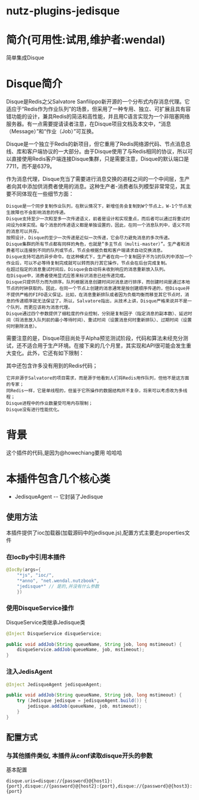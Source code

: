 nutz-plugins-jedisque
==================================

简介(可用性:试用,维护者:wendal)
==================================

简单集成Disque

Disque简介
==================================
Disque是Redis之父Salvatore Sanfilippo新开源的一个分布式内存消息代理。它适应于“Redis作为作业队列”的场景，但采用了一种专用、独立、可扩展且具有容错功能的设计，兼具Redis的简洁和高性能，并且用C语言实现为一个非阻塞网络服务器。有一点需要提请读者注意，在Disque项目文档及本文中，“消息（Message）”和“作业（Job）”可互换。

Disque是一个独立于Redis的新项目，但它重用了Redis网络源代码、节点消息总线、库和客户端协议的一大部分。由于Disque使用了与Redis相同的协议，所以可以直接使用Redis客户端连接Disque集群，只是需要注意，Disque的默认端口是7711，而不是6379。

作为消息代理，Disque充当了需要进行消息交换的进程之间的一个中间层，生产者向其中添加供消费者使用的消息。这种生产者-消费者队列模型非常常见，其主要不同体现在一些细节方面：

    Disque是一个同步复制作业队列，在默认情况下，新增任务会复制到W个节点上，W-1个节点发生故障也不会影响消息的传递。
    Disque支持至少一次和至多一次传递语义，前者是设计和实现重点，而后者可以通过将重试时间设为0来实现。每个消息的传递语义都是单独设置的，因此，在同一个消息队列中，语义不同的消息可以共存。
    按照设计，Disque的至少一次传递是近似一次传递，它会尽力避免消息的多次传递。
    Disque集群的所有节点都有同样的角色，也就是“多主节点（multi-master）”。生产者和消费者可以连接到不同的队列或节点，节点会根据负载和客户端请求自动交换消息。
    Disque支持可选的异步命令。在这种模式下，生产者在向一个复制因子不为1的队列中添加一个作业后，可以不必等待复制完成就可以转而执行其它操作，节点会在后台完成复制。
    在超过指定的消息重试时间后，Disque会自动将未收到响应的消息重新放入队列。
    在Disque中，消费者使用显式应答来标识消息已经传递完成。
    Disque只提供尽力而为排序。队列根据消息创建时间对消息进行排序，而创建时间是通过本地节点的时钟获取的。因此，在同一个节点上创建的消息通常是按创建顺序传递的，但Disque并不提供严格的FIFO语义保证。比如，在消息重新排队或者因为负载均衡而移至其它节点时，消息的传递顺序就无法保证了。所以，Salvatore指出，从技术上讲，Disque严格来说并不是一个队列，而更应该称为消息代理。
    Disque通过四个参数提供了细粒度的作业控制，分别是复制因子（指定消息的副本数）、延迟时间（将消息放入队列前的最小等待时间）、重试时间（设置消息何时重新排队）、过期时间（设置何时删除消息）。

需要注意的是，Disque项目尚处于Alpha预览测试阶段，代码和算法未经充分测试，还不适合用于生产环境。在接下来的几个月里，其实现和API很可能会发生重大变化。此外，它还有如下限制：

其中还包含许多没有用到的Redis代码；

    它并非源于Salvatore的项目需求，而是源于他看到人们将Redis用作队列，但他不是这方面的专家；
    同Redis一样，它是单线程的，但鉴于它所操作的数据结构并不复杂，将来可以考虑改为多线程；
    Disque进程中的作业数量受可用内存限制；
    Disque没有进行性能优化。

背景
==================================

这个插件的代码,是因为@howechiang要用 哈哈哈

本插件包含几个核心类
==================================

* JedisqueAgent -- 它封装了Jedisque

使用方法
-------------------------

本插件提供了ioc加载器(加载源码中的jedisque.js),配置方式主要走properties文件

### 在IocBy中引用本插件

```java
@IocBy(args={
	"*js", "ioc/",
	"*anno", "net.wendal.nutzbook",
	"jedisque*" // 是的,并没有什么参数
	})
```


### 使用DisqueService操作

DisqueService类继承Jedisque类

```java
@Inject DisqueService disqueService;

public void addJob(String queueName, String job, long mstimeout) {
	disqueService.addJob(queueName, job, mstimeout);
}
```

### 注入JedisAgent

```java
@Inject JedisqueAgent jedisqueAgent;

public void addJob(String queueName, String job, long mstimeout) {
    try (Jedisque jedisque = jedisqueAgent.build()) { 
		jedisque.addJob(queueName, job, mstimeout);
	}
}
```


配置方式
-----------------------------

### 与其他插件类似, 本插件从conf读取disque开头的参数

基本配置

```
disque.uris=disque://{password}@{host1}:{port},disque://{password}@{host2}:{port},disque://{password}@{host3}:{port}
```